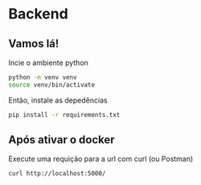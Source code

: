 # Backend

## Vamos lá!

Incie o ambiente python

```bash
python -m venv venv
source venv/bin/activate
```

Então, instale as depedências

```bash
pip install -r requirements.txt
```

## Após ativar o docker

Execute uma requição para a url com curl (ou Postman)

```bash
curl http://localhost:5000/
```
